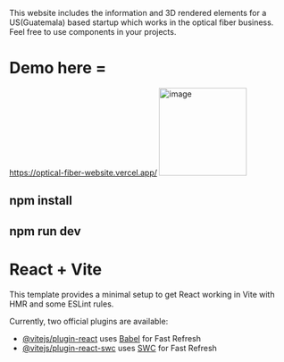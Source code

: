 This website includes the information and 3D rendered elements for a US(Guatemala) based startup which works in the optical fiber business. Feel free to use components in your projects.
# Demo here = 
https://optical-fiber-website.vercel.app/
<img width="157" alt="image" src="https://github.com/nikhilnagargit/optical-fiber-website/assets/44896376/fc4bc5c7-7645-47c4-8052-71c2a37055d7">

## npm install
## npm run dev


# React + Vite

This template provides a minimal setup to get React working in Vite with HMR and some ESLint rules.

Currently, two official plugins are available:

- [@vitejs/plugin-react](https://github.com/vitejs/vite-plugin-react/blob/main/packages/plugin-react/README.md) uses [Babel](https://babeljs.io/) for Fast Refresh
- [@vitejs/plugin-react-swc](https://github.com/vitejs/vite-plugin-react-swc) uses [SWC](https://swc.rs/) for Fast Refresh
